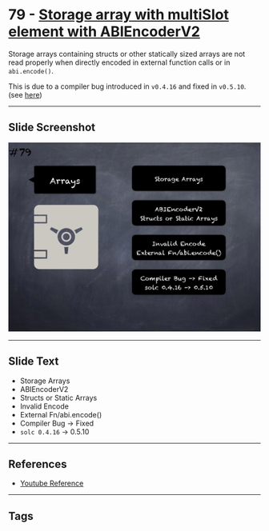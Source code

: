 # 79 - [Storage array with multiSlot element with ABIEncoderV2](Storage%20array%20with%20multiSlot%20element%20with%20ABIEncoderV2.md)
Storage arrays containing structs or other statically sized arrays are not read properly when directly encoded in external function calls or in `abi.encode()`. 

This is due to a compiler bug introduced in `v0.4.16` and fixed in `v0.5.10`. (see [here](https://docs.soliditylang.org/en/v0.8.9/bugs.html))

___
## Slide Screenshot
![079.png](../../images/pitfalls_and_best_practices101/079.png)
___
## Slide Text
- Storage Arrays
- ABIEncoderV2
- Structs or Static Arrays
- Invalid Encode
- External Fn/abi.encode()
- Compiler Bug -> Fixed
- `solc 0.4.16` -> 0.5.10
___
## References
- [Youtube Reference](https://youtu.be/byA3MLLiKMM?t=1361)
___
## Tags